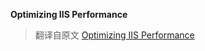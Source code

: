 **Optimizing IIS Performance**

> 翻译自原文 [Optimizing IIS Performance](https://learn.microsoft.com/en-us/biztalk/technical-guides/optimizing-iis-performance)

